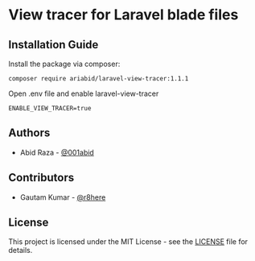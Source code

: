 # View tracer for Laravel blade files

## Installation Guide

 Install the package via composer:

```composer require ariabid/laravel-view-tracer:1.1.1```

Open .env file and enable laravel-view-tracer
	
```ENABLE_VIEW_TRACER=true```
    
    
## Authors
* Abid Raza - [@001abid](https://twitter.com/001abid/)

## Contributors
* Gautam Kumar - [@r8here](https://twitter.com/r8here/)

## License

This project is licensed under the MIT License - see the [LICENSE](LICENSE) file for details.
